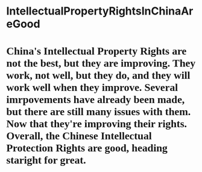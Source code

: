 # IntellectualPropertyRightsInChinaAreGood
<h1
style="font-family:antique olive;"
      >China's Intellectual Property Rights are not the best, but they are improving. They work, not well, but they do, and they will work well when they improve. Several imrpovements have already been made, but there are still many issues with them. Now that they're improving their rights. Overall, the Chinese Intellectual Protection Rights are good, heading staright for great.</h1>
